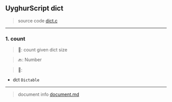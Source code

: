 
## UyghurScript dict

> source code [dict.c](uyghur\internals\dict.c)
---

### 1. count

> 📝:  count given dict size

> 🔙: Number

> 🛒: 
* dct  `Dictable`


---
> document info [document.md](../document.md)
